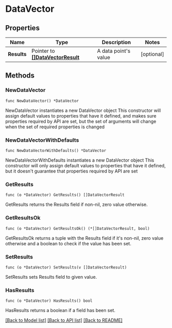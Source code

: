 # DataVector

## Properties

Name | Type | Description | Notes
------------ | ------------- | ------------- | -------------
**Results** | Pointer to [**[]DataVectorResult**](DataVectorResult.md) | A data point&#39;s value | [optional] 

## Methods

### NewDataVector

`func NewDataVector() *DataVector`

NewDataVector instantiates a new DataVector object
This constructor will assign default values to properties that have it defined,
and makes sure properties required by API are set, but the set of arguments
will change when the set of required properties is changed

### NewDataVectorWithDefaults

`func NewDataVectorWithDefaults() *DataVector`

NewDataVectorWithDefaults instantiates a new DataVector object
This constructor will only assign default values to properties that have it defined,
but it doesn't guarantee that properties required by API are set

### GetResults

`func (o *DataVector) GetResults() []DataVectorResult`

GetResults returns the Results field if non-nil, zero value otherwise.

### GetResultsOk

`func (o *DataVector) GetResultsOk() (*[]DataVectorResult, bool)`

GetResultsOk returns a tuple with the Results field if it's non-nil, zero value otherwise
and a boolean to check if the value has been set.

### SetResults

`func (o *DataVector) SetResults(v []DataVectorResult)`

SetResults sets Results field to given value.

### HasResults

`func (o *DataVector) HasResults() bool`

HasResults returns a boolean if a field has been set.


[[Back to Model list]](../README.md#documentation-for-models) [[Back to API list]](../README.md#documentation-for-api-endpoints) [[Back to README]](../README.md)


